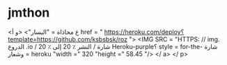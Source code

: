 # jmthon

<ع محاذاة = "اليسار"> <و أ href = " https://heroku.com/deploy؟template=https://github.com/ksbsbsk/roz "> <IMG SRC = "HTTPS: // img. الدروع .io / شارة / النشر ٪ 20 إلى ٪ 20 Heroku-purple؟ style = for-the- شارة وشعار = heroku "width =" 320 "height =" 58.45 "/> </ a> </ p>
